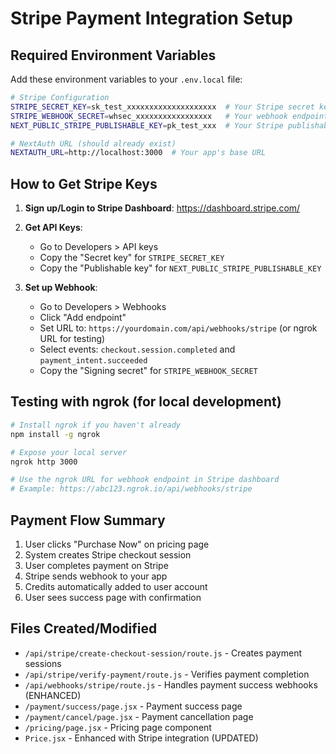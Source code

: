 # Stripe Payment Integration Setup

## Required Environment Variables

Add these environment variables to your `.env.local` file:

```bash
# Stripe Configuration
STRIPE_SECRET_KEY=sk_test_xxxxxxxxxxxxxxxxxxxx  # Your Stripe secret key (starts with sk_test_ for testing)
STRIPE_WEBHOOK_SECRET=whsec_xxxxxxxxxxxxxxxxx   # Your webhook endpoint secret from Stripe dashboard
NEXT_PUBLIC_STRIPE_PUBLISHABLE_KEY=pk_test_xxx  # Your Stripe publishable key (starts with pk_test_ for testing)

# NextAuth URL (should already exist)
NEXTAUTH_URL=http://localhost:3000  # Your app's base URL
```

## How to Get Stripe Keys

1. **Sign up/Login to Stripe Dashboard**: https://dashboard.stripe.com/
2. **Get API Keys**:

   - Go to Developers > API keys
   - Copy the "Secret key" for `STRIPE_SECRET_KEY`
   - Copy the "Publishable key" for `NEXT_PUBLIC_STRIPE_PUBLISHABLE_KEY`

3. **Set up Webhook**:
   - Go to Developers > Webhooks
   - Click "Add endpoint"
   - Set URL to: `https://yourdomain.com/api/webhooks/stripe` (or ngrok URL for testing)
   - Select events: `checkout.session.completed` and `payment_intent.succeeded`
   - Copy the "Signing secret" for `STRIPE_WEBHOOK_SECRET`

## Testing with ngrok (for local development)

```bash
# Install ngrok if you haven't already
npm install -g ngrok

# Expose your local server
ngrok http 3000

# Use the ngrok URL for webhook endpoint in Stripe dashboard
# Example: https://abc123.ngrok.io/api/webhooks/stripe
```

## Payment Flow Summary

1. User clicks "Purchase Now" on pricing page
2. System creates Stripe checkout session
3. User completes payment on Stripe
4. Stripe sends webhook to your app
5. Credits automatically added to user account
6. User sees success page with confirmation

## Files Created/Modified

- `/api/stripe/create-checkout-session/route.js` - Creates payment sessions
- `/api/stripe/verify-payment/route.js` - Verifies payment completion
- `/api/webhooks/stripe/route.js` - Handles payment success webhooks (ENHANCED)
- `/payment/success/page.jsx` - Payment success page
- `/payment/cancel/page.jsx` - Payment cancellation page
- `/pricing/page.jsx` - Pricing page component
- `Price.jsx` - Enhanced with Stripe integration (UPDATED)
